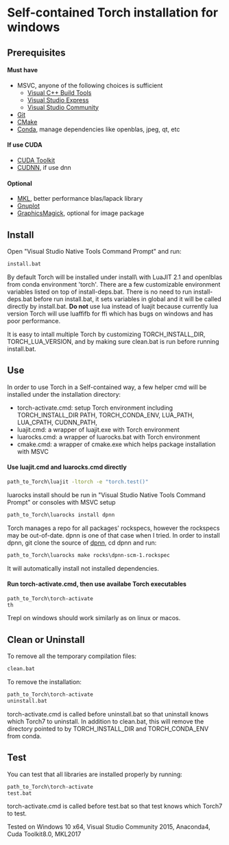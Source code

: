 Self-contained Torch installation for windows
============

## Prerequisites

#### Must have
- MSVC, anyone of the following choices is sufficient
	- [Visual C++ Build Tools](http://landinghub.visualstudio.com/visual-cpp-build-tools)
	- [Visual Studio Express](https://www.visualstudio.com/vs/visual-studio-express/)
	- [Visual Studio Community](https://www.visualstudio.com/vs/community/)
- [Git](https://git-scm.com/download/win)
- [CMake](https://cmake.org/download/#latest)
- [Conda](http://conda.pydata.org/docs/download.html), manage dependencies like openblas, jpeg, qt, etc

#### If use CUDA

- [CUDA Toolkit](https://developer.nvidia.com/cuda-toolkit)
- [CUDNN](https://developer.nvidia.com/cudnn), if use dnn

#### Optional

- [MKL](https://software.intel.com/intel-mkl), better performance blas/lapack library
- [Gnuplot](https://sourceforge.net/projects/gnuplot/files/latest)
- [GraphicsMagick](https://sourceforge.net/projects/graphicsmagick/files/latest), optional for image package

## Install
Open "Visual Studio Native Tools Command Prompt" and run:
```bat
install.bat
```
By default Torch will be installed under install\ with LuaJIT 2.1 and openlblas from conda environment 'torch'.
There are a few customizable environment variables listed on top of install-deps.bat. There is no need to run
install-deps.bat before run install.bat, it sets variables in global and it will be called directly by install.bat.
**Do not** use lua instead of luajit because currently lua version Torch will use luaffifb for ffi which has bugs on windows
and has poor performance.

It is easy to intall multiple Torch by customizing TORCH\_INSTALL\_DIR, TORCH\_LUA\_VERSION, and by making sure
clean.bat is run before running install.bat.

## Use
In order to use Torch in a Self-contained way, a few helper cmd will be installed under the installation directory:
- torch-activate.cmd: setup Torch environment including TORCH\_INSTALL\_DIR PATH, TORCH\_CONDA\_ENV, LUA\_PATH, LUA\_CPATH, CUDNN\_PATH,
- luajit.cmd: a wrapper of luajit.exe with Torch environment
- luarocks.cmd: a wrapper of luarocks.bat with Torch environment
- cmake.cmd: a wrapper of cmake.exe which helps package installation with MSVC

#### Use luajit.cmd and luarocks.cmd directly
```bat
path_to_Torch\luajit -ltorch -e "torch.test()"
```
luarocks install should be run in "Visual Studio Native Tools Command Prompt" or consoles with MSVC setup
```bat
path_to_Torch\luarocks install dpnn
```
Torch manages a repo for all packages' rockspecs, however the rockspecs may be out-of-date. dpnn is one of that
case when I tried. In order to install dpnn, git clone the source of [dpnn](https://github.com/Element-Research/dpnn), cd dpnn and run:
```bat
path_to_Torch\luarocks make rocks\dpnn-scm-1.rockspec
```
It will automatically install not installed dependencies.

#### Run torch-activate.cmd, then use availabe Torch executables
```bat
path_to_Torch\torch-activate
th
```
Trepl on windows should work similarly as on linux or macos.

## Clean or Uninstall
To remove all the temporary compilation files:
```bat
clean.bat
```

To remove the installation:
```bat
path_to_Torch\torch-activate
uninstall.bat
```
torch-activate.cmd is called before uninstall.bat so that uninstall knows which Torch7 to uninstall.
In addition to clean.bat, this will remove the directory pointed to by TORCH\_INSTALL\_DIR and TORCH\_CONDA\_ENV from conda.

## Test
You can test that all libraries are installed properly by running:
```bat
path_to_Torch\torch-activate
test.bat
```
torch-activate.cmd is called before test.bat so that test knows which Torch7 to test.

Tested on Windows 10 x64, Visual Studio Community 2015, Anaconda4, Cuda Toolkit8.0, MKL2017
